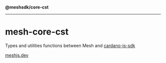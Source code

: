 **@meshsdk/core-cst**

***

# mesh-core-cst

Types and utilities functions between Mesh and [cardano-js-sdk](https://github.com/input-output-hk/cardano-js-sdk)

[meshjs.dev](https://meshjs.dev/)

